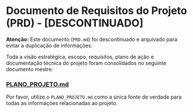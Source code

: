# Documento de Requisitos do Projeto (PRD) - [DESCONTINUADO]

**Atenção:** Este documento (`PRD.md`) foi descontinuado e arquivado para evitar a duplicação de informações.

Toda a visão estratégica, escopo, requisitos, plano de ação e documentação técnica do projeto foram consolidados no seguinte documento mestre:

### **[PLANO_PROJETO.md](./templates/PLANO_PROJETO.md)**

Por favor, utilize o `PLANO_PROJETO.md` como a única fonte de verdade para todas as informações relacionadas ao projeto.
